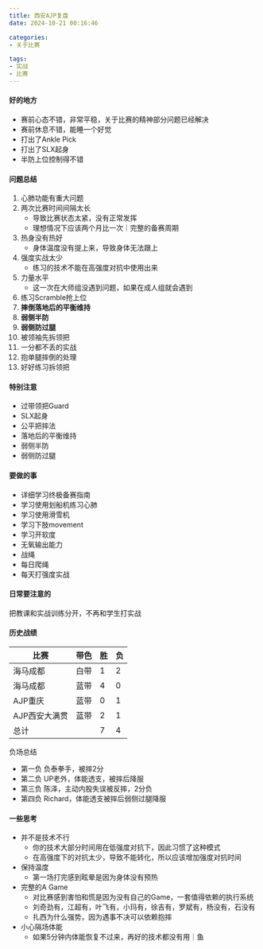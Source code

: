 ```yaml
---
title: 西安AJP复盘
date: 2024-10-21 00:16:46

categories:
- 关于比赛

tags:
- 实战
- 比赛
---
```




#### 好的地方

- 赛前心态不错，非常平稳，关于比赛的精神部分问题已经解决
- 赛前休息不错，能睡一个好觉
- 打出了Ankle Pick
- 打出了SLX起身
- 半防上位控制得不错



#### 问题总结

1. 心肺功能有重大问题
2. 两次比赛时间间隔太长
   - 导致比赛状态太紧，没有正常发挥
   - 理想情况下应该两个月比一次｜完整的备赛周期
3. 热身没有热好
   - 身体温度没有提上来，导致身体无法跟上
4. 强度实战太少
   - 练习的技术不能在高强度对抗中使用出来
5. 力量水平
   - 这一次在大师组没遇到问题，如果在成人组就会遇到
6. 练习Scramble抢上位
7. **摔倒落地后的平衡维持**
8. **弱侧半防**
9. **弱侧防过腿**
10. 被领袖先拆领把
11. 一分都不丢的实战
12. 抱单腿摔倒的处理
13. 好好练习拆领把



#### 特别注意

- 过带领把Guard
- SLX起身
- 公平把摔法
- 落地后的平衡维持
- 弱侧半防
- 弱侧防过腿



#### 要做的事

- 详细学习终极备赛指南
- 学习使用划船机练习心肺
- 学习使用滑雪机
- 学习下肢movement
- 学习开软度
- 无氧输出能力
- 战绳
- 每日爬绳
- 每天打强度实战



#### 日常要注意的

把教课和实战训练分开，不再和学生打实战



#### 历史战绩

| 比赛          | 带色 | 胜   | 负   |
| ------------- | ---- | ---- | ---- |
| 海马成都      | 白带 | 1    | 2    |
| 海马成都      | 蓝带 | 4    | 0    |
| AJP重庆       | 蓝带 | 0    | 1    |
| AJP西安大满贯 | 蓝带 | 2    | 1    |
| 总计          |      | 7    | 4    |



负场总结

- 第一负 负泰拳手，被摔2分
- 第二负 UP老外，体能透支，被摔后降服
- 第三负 陈泽，主动内股失误被反摔，2分负
- 第四负 Richard，体能透支被摔后弱侧过腿降服



#### 一些思考

- 并不是技术不行
  - 你的技术大部分时间用在低强度对抗下，因此习惯了这种模式
  - 在高强度下的对抗太少，导致不能转化，所以应该增加强度对抗时间
- 保持温度
  - 第一场打完感到眩晕是因为身体没有预热
- 完整的A Game
  - 对比赛感到害怕和慌是因为没有自己的Game，一套值得依赖的执行系统
  - 刘奇劲有，江超有，叶飞有，小玛有，徐吉有，罗斌有，杨没有，石没有
  - 扎西为什么强势，因为遇事不决可以依赖抱摔
- 小心隔场体能
  - 如果5分钟内体能恢复不过来，再好的技术都没有用｜鱼













































